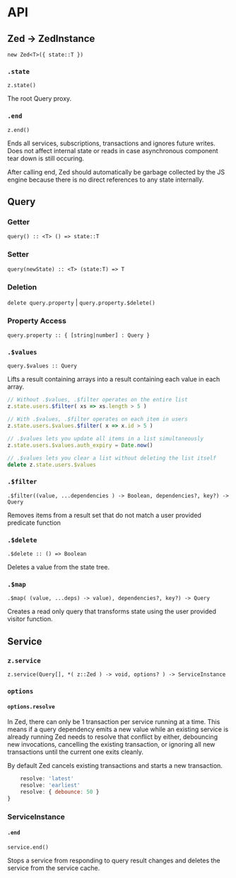 # API

## Zed -> ZedInstance

`new Zed<T>({ state::T })`

### `.state`

`z.state()`

The root Query proxy.

### `.end`

`z.end()`

Ends all services, subscriptions, transactions and ignores future writes.  Does not affect internal state or reads in case asynchronous component tear down is still occuring.

After calling end, Zed should automatically be garbage collected by the JS engine because there is no direct references to any state internally.

## Query

### Getter

`query() :: <T> () => state::T`

### Setter

`query(newState) :: <T> (state:T) => T`

### Deletion

`delete query.property` | `query.property.$delete()`

### Property Access

`query.property :: { [string|number] : Query }`

### `.$values`

`query.$values :: Query`

Lifts a result containing arrays into a result containing each value in each array.

```js
// Without .$values, .$filter operates on the entire list
z.state.users.$filter( xs => xs.length > 5 )

// With .$values, .$filter operates on each item in users
z.state.users.$values.$filter( x => x.id > 5 )

// .$values lets you update all items in a list simultaneously
z.state.users.$values.auth_expiry = Date.now()

// .$values lets you clear a list without deleting the list itself
delete z.state.users.$values
```

### `.$filter`

`.$filter((value, ...dependencies ) -> Boolean, dependencies?, key?) -> Query`

Removes items from a result set that do not match a user provided predicate function

### `.$delete`

`.$delete :: () => Boolean`

Deletes a value from the state tree.

### `.$map`

`.$map( (value, ...deps) -> value), dependencies?, key?) -> Query`

Creates a read only query that transforms state using the user provided visitor function.

## Service

### `z.service`

`z.service(Query[], *( z::Zed ) -> void, options? ) -> ServiceInstance`

### `options`

#### `options.resolve`

In Zed, there can only be 1 transaction per service running at a time.  This means if a query dependency emits a new value while an existing service is already running Zed needs to resolve that conflict by either, debouncing new invocations, cancelling the existing transaction, or ignoring all new transactions until the current one exits cleanly.

By default Zed cancels existing transactions and starts a new transaction.


```js
    resolve: 'latest'
    resolve: 'earliest' 
    resolve: { debounce: 50 }
}
```

### ServiceInstance

#### `.end`

`service.end()`

Stops a service from responding to query result changes and deletes the service
from the service cache.
